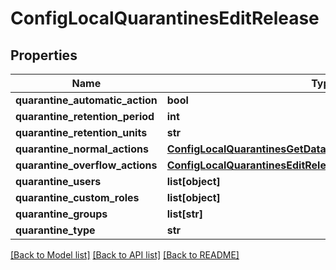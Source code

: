# ConfigLocalQuarantinesEditRelease

## Properties
Name | Type | Description | Notes
------------ | ------------- | ------------- | -------------
**quarantine_automatic_action** | **bool** |  | [optional] 
**quarantine_retention_period** | **int** |  | [optional] 
**quarantine_retention_units** | **str** |  | [optional] 
**quarantine_normal_actions** | [**ConfigLocalQuarantinesGetDataQuarantineNormalActions**](ConfigLocalQuarantinesGetDataQuarantineNormalActions.md) |  | [optional] 
**quarantine_overflow_actions** | [**ConfigLocalQuarantinesEditReleaseQuarantineOverflowActions**](ConfigLocalQuarantinesEditReleaseQuarantineOverflowActions.md) |  | [optional] 
**quarantine_users** | **list[object]** |  | [optional] 
**quarantine_custom_roles** | **list[object]** |  | [optional] 
**quarantine_groups** | **list[str]** |  | [optional] 
**quarantine_type** | **str** |  | [optional] 

[[Back to Model list]](../README.md#documentation-for-models) [[Back to API list]](../README.md#documentation-for-api-endpoints) [[Back to README]](../README.md)

